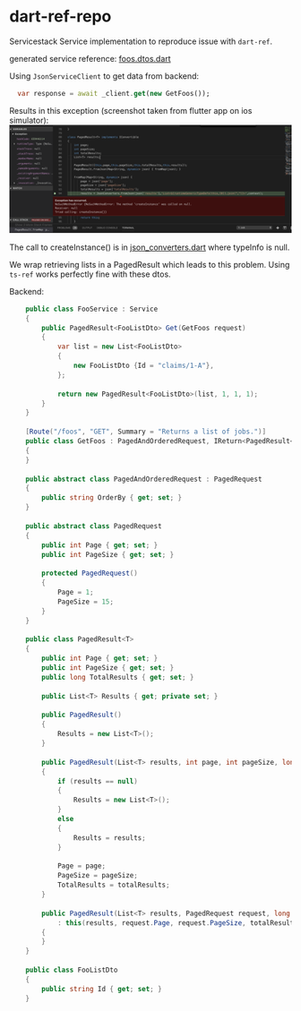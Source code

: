 # dart-ref-repo
Servicestack Service implementation to reproduce issue with `dart-ref`.

generated service reference: [foos.dtos.dart](foos.dtos.dart)


Using `JsonServiceClient` to get data from backend:

```dart
  var response = await _client.get(new GetFoos());
```

Results in this exception (screenshot taken from flutter app on ios simulator):
![exception](exception.png)

The call to createInstance() is in [json_converters.dart](https://github.com/ServiceStack/servicestack-dart/blob/master/lib/json_converters.dart#L257) where typeInfo is null.

We wrap retrieving lists in a PagedResult which leads to this problem. Using `ts-ref` works perfectly fine with these dtos.

Backend:
```csharp
    public class FooService : Service
    {
        public PagedResult<FooListDto> Get(GetFoos request)
        {
            var list = new List<FooListDto>
            {
                new FooListDto {Id = "claims/1-A"},
            };

            return new PagedResult<FooListDto>(list, 1, 1, 1);
        }
    }
    
    [Route("/foos", "GET", Summary = "Returns a list of jobs.")]
    public class GetFoos : PagedAndOrderedRequest, IReturn<PagedResult<FooListDto>>
    {
    }

    public abstract class PagedAndOrderedRequest : PagedRequest
    {
        public string OrderBy { get; set; }
    }

    public abstract class PagedRequest
    {
        public int Page { get; set; }
        public int PageSize { get; set; }

        protected PagedRequest()
        {
            Page = 1;
            PageSize = 15;
        }
    }

    public class PagedResult<T>
    {
        public int Page { get; set; }
        public int PageSize { get; set; }
        public long TotalResults { get; set; }

        public List<T> Results { get; private set; }

        public PagedResult()
        {
            Results = new List<T>();
        }

        public PagedResult(List<T> results, int page, int pageSize, long totalResults)
        {
            if (results == null)
            {
                Results = new List<T>();
            }
            else
            {
                Results = results;
            }

            Page = page;
            PageSize = pageSize;
            TotalResults = totalResults;
        }

        public PagedResult(List<T> results, PagedRequest request, long totalResults)
            : this(results, request.Page, request.PageSize, totalResults)
        {
        }
    }
    
    public class FooListDto
    {
        public string Id { get; set; }
    }
    
